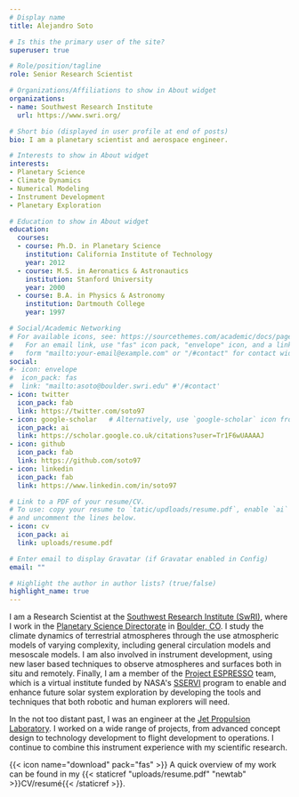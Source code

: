 ```yaml
---
# Display name
title: Alejandro Soto

# Is this the primary user of the site?
superuser: true

# Role/position/tagline
role: Senior Research Scientist

# Organizations/Affiliations to show in About widget
organizations:
- name: Southwest Research Institute
  url: https://www.swri.org/

# Short bio (displayed in user profile at end of posts)
bio: I am a planetary scientist and aerospace engineer.

# Interests to show in About widget
interests:
- Planetary Science
- Climate Dynamics
- Numerical Modeling
- Instrument Development
- Planetary Exploration

# Education to show in About widget
education:
  courses:
  - course: Ph.D. in Planetary Science
    institution: California Institute of Technology
    year: 2012
  - course: M.S. in Aeronatics & Astronautics
    institution: Stanford University
    year: 2000
  - course: B.A. in Physics & Astronomy
    institution: Dartmouth College
    year: 1997

# Social/Academic Networking
# For available icons, see: https://sourcethemes.com/academic/docs/page-builder/#icons
#   For an email link, use "fas" icon pack, "envelope" icon, and a link in the
#   form "mailto:your-email@example.com" or "/#contact" for contact widget.
social:
#- icon: envelope
#  icon_pack: fas
#  link: "mailto:asoto@boulder.swri.edu" #'/#contact'
- icon: twitter
  icon_pack: fab
  link: https://twitter.com/soto97
- icon: google-scholar   # Alternatively, use `google-scholar` icon from `ai` icon pack
  icon_pack: ai 
  link: https://scholar.google.co.uk/citations?user=Tr1F6wUAAAAJ
- icon: github
  icon_pack: fab
  link: https://github.com/soto97
- icon: linkedin
  icon_pack: fab
  link: https://www.linkedin.com/in/soto97

# Link to a PDF of your resume/CV.
# To use: copy your resume to `tatic/updloads/resume.pdf`, enable `ai` icons in `params.toml`, 
# and uncomment the lines below.
- icon: cv
  icon_pack: ai
  link: uploads/resume.pdf

# Enter email to display Gravatar (if Gravatar enabled in Config)
email: ""

# Highlight the author in author lists? (true/false)
highlight_name: true
---
```


I am a Research Scientist at the [Southwest Research Institute (SwRI)](http://www.swri.edu/), where I work in the [Planetary Science Directorate](http://www.boulder.swri.edu) in [Boulder, CO](http://en.wikipedia.org/wiki/Boulder,_Colorado). I study the climate dynamics of terrestrial atmospheres through the use atmospheric models of varying complexity, including general circulation models and mesoscale models. I am also involved in instrument development, using new laser based techniques to observe atmospheres and surfaces both in situ and remotely. Finally, I am a member of the [Project ESPRESSO](https://www.espresso.institute) team, which is a virtual institute funded by NASA's <a href="https://sservi.nasa.gov">SSERVI</a> program to enable and enhance future solar system exploration by developing the tools and techniques that both robotic and human explorers will need.

In the not too distant past, I was an engineer at the [Jet Propulsion Laboratory](http://www.jpl.nasa.gov). I worked on a wide range of projects, from advanced concept design to technology development to flight development to operations. I continue to combine this instrument experience with my scientific research.


{{< icon name="download" pack="fas" >}} A quick overview of my work can be found in my {{< staticref "uploads/resume.pdf" "newtab" >}}CV/resumé{{< /staticref >}}.
